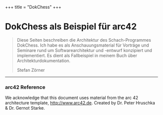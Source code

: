 +++
title = "DokChess"
+++

# DokChess als Beispiel für arc42

> Diese Seiten beschreiben die Architektur des Schach-Programmes DokChess.
> Ich habe es als Anschauungsmaterial für Vorträge und Seminare rund um Softwarearchitektur und -entwurf konzipiert und implementiert.
> Es dient als Fallbeispiel in meinem Buch über Architekturdokumentation.
>
> Stefan Zörner

----------------

### arc42 Reference

We acknowledge that this document uses material from the arc 42 architecture template, http://www.arc42.de. Created by Dr. Peter Hruschka & Dr. Gernot Starke.

